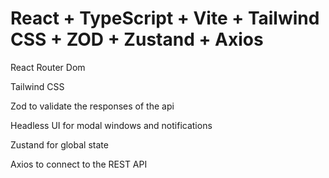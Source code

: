 # React + TypeScript + Vite + Tailwind CSS + ZOD + Zustand + Axios

React Router Dom

Tailwind CSS

Zod to validate the responses of the api

Headless UI for modal windows and notifications

Zustand for global state

Axios to connect to the REST API
